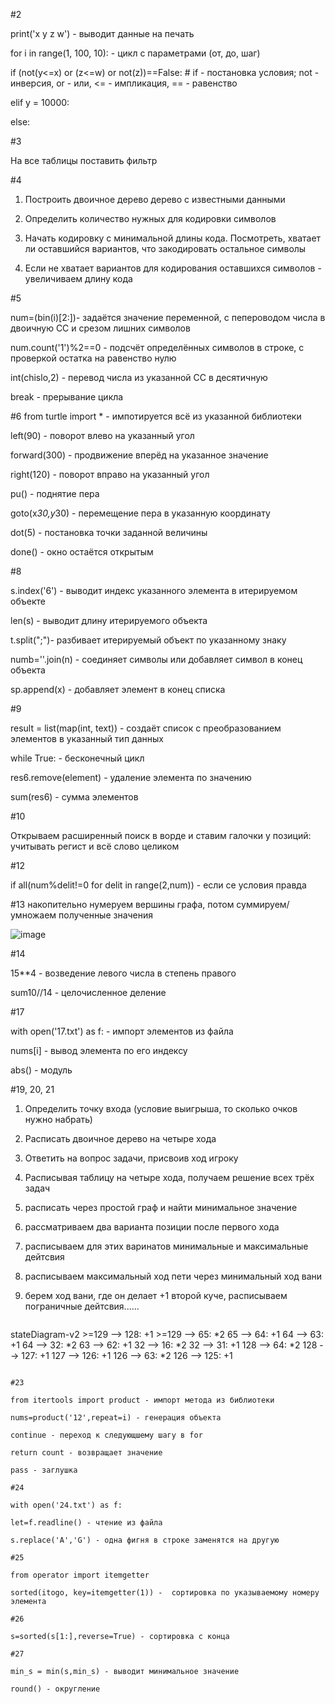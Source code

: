 #2 

print('x y z w') - выводит данные на печать

for i in range(1, 100, 10): - цикл с параметрами (от, до, шаг)

  if (not(y<=x) or (z<=w) or not(z))==False: # if - постановка условия; not - инверсия, or - или, <= - импликация, == - равенство
    
  elif y = 10000:
  
  else:
  
#3

На все таблицы поставить фильтр

#4

   1) Построить двоичное дерево дерево с известными данными
   
   2) Определить количество нужных для кодировки символов 
   
   3) Начать кодировку с минимальной длины кода. Посмотреть, хватает ли оставшийся вариантов, что закодировать остальное символы
   
   4) Если не хватает вариантов для кодирования оставшихся символов - увеличиваем длину кода
 
#5

num=(bin(i)[2:])- задаётся значение переменной, с пепероводом числа в двоичную СС и срезом лишних символов

num.count('1')%2==0 - подсчёт определённых символов в строке, с проверкой остатка на равенство нулю

int(chislo,2) - перевод числа из указанной СС в десятичную

break - прерывание цикла

#6
from turtle import * - импотируется всё из указанной библиотеки

left(90) - поворот влево на указанный угол

forward(300) - продвижение вперёд на указанное значение

right(120) - поворот вправо на указанный угол

pu() - поднятие пера

goto(x*30,y*30) - перемещение пера в указанную координату

dot(5) - постановка точки заданной величины

done() - окно остаётся открытым 

#8

s.index('6') - выводит индекс указанного элемента в итерируемом объекте

len(s) - выводит длину итерируемого объекта

t.split(";")- разбивает итерируемый объект по указанному знаку

numb=''.join(n) - соединяет символы или добавляет символ в конец объекта

sp.append(x) - добавляет элемент в конец списка

#9

result = list(map(int, text)) - создаёт список с преобразованием элементов в указанный тип данных

while True: - бесконечный цикл

res6.remove(element) - удаление элемента по значению

sum(res6) - сумма элементов

#10

Открываем расширенный поиск в ворде и ставим галочки у позиций: учитывать регист и всё слово целиком

#12

if all(num%delit!=0 for delit in range(2,num)) - если се условия правда

#13
накопительно нумеруем вершины графа, потом суммируем/умножаем полученные значения
 
 ![image](https://user-images.githubusercontent.com/114381884/208363284-7f150ee5-5b91-4ae4-95ca-32f9e9d1f804.png)

#14

15**4 - возведение левого числа в степень правого

sum10//14 - целочисленное деление

#17

with open('17.txt') as f: - импорт элементов из файла

nums[i] - вывод элемента по его индексу

abs() - модуль

#19, 20, 21   

 1) Определить точку входа (условие выигрыша, то сколько очков нужно набрать)

2) Расписать двоичное дерево на четыре хода
             
3) Ответить на вопрос задачи, присвоив ход игроку
             
4) Расписывая таблицу на четыре хода, получаем решение всех трёх задач

1) расписать через простой граф и найти минимальное значение

2) рассматриваем два варианта позиции после первого хода

3) расписываем для этих варинатов минимальные и максимальные дейтсвия

4) расписываем максимальный ход пети через минимальный ход вани

5) берем ход вани, где он делает +1 второй куче, расписываем пограничные дейтсвия......
             
   ```mermaid
stateDiagram-v2
    >=129 --> 128: +1
    >=129 --> 65: *2
    65 --> 64: +1
    64 --> 63: +1
    64 --> 32: *2
    63 --> 62: +1
    32 --> 16: *2
    32 --> 31: +1
    128 --> 64: *2
    128 --> 127: +1
    127 --> 126: +1
    126 --> 63: *2
    126 --> 125: +1
   ```

#23

from itertools import product - импорт метода из библиотеки

nums=product('12',repeat=i) - генерация объекта

continue - переход к следующшему шагу в for

return count - возвращает значение

pass - заглушка

#24

with open('24.txt') as f:

   let=f.readline() - чтение из файла
   
s.replace('A','G') - одна фигня в строке заменятся на другую 

#25

from operator import itemgetter

sorted(itogo, key=itemgetter(1)) -  сортировка по указываемому номеру элемента

#26

s=sorted(s[1:],reverse=True) - сортировка с конца

#27

min_s = min(s,min_s) - выводит минимальное значение

round() - округление
